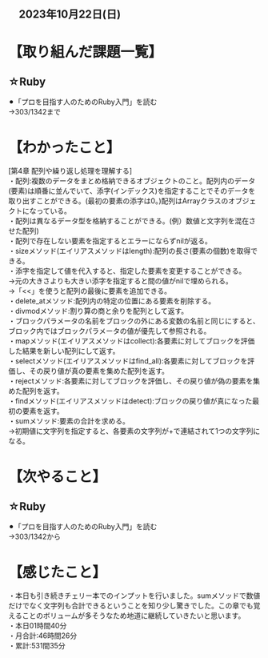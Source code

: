 ## 　2023年10月22日(日)
# 【取り組んだ課題一覧】
## ☆Ruby
⚫︎「プロを目指す人のためのRuby入門」を読む<br>
→303/1342まで<br>
# 【わかったこと】
[第4章 配列や繰り返し処理を理解する]<br>
・配列:複数のデータをまとめ格納できるオブジェクトのこと。配列内のデータ(要素)は順番に並んでいて、添字(インデックス)を指定することでそのデータを取り出すことができる。(最初の要素の添字は0。)配列はArrayクラスのオブジェクトになっている。<br>
・配列は異なるデータ型を格納することができる。(例）数値と文字列を混在させた配列)<br>
・配列で存在しない要素を指定するとエラーにならずnilが返る。<br>
・sizeメソッド(エイリアスメソッドはlength):配列の長さ(要素の個数)を取得できる。<br>
・添字を指定して値を代入すると、指定した要素を変更することができる。<br>
→元の大きさよりも大きい添字を指定すると間の値がnilで埋められる。<br>
→「<<」を使うと配列の最後に要素を追加できる。<br>
・delete_atメソッド:配列内の特定の位置にある要素を削除する。<br>
・divmodメソッド:割り算の商と余りを配列として返す。<br>
・ブロックパラメータの名前をブロックの外にある変数の名前と同じにすると、ブロック内ではブロックパラメータの値が優先して参照される。<br>
・mapメソッド(エイリアスメソッドはcollect):各要素に対してブロックを評価した結果を新しい配列にして返す。<br>
・selectメソッド(エイリアスメソッドはfind_all):各要素に対してブロックを評価し、その戻り値が真の要素を集めた配列を返す。<br>
・rejectメソッド:各要素に対してブロックを評価し、その戻り値が偽の要素を集めた配列を返す。<br>
・findメソッド(エイリアスメソッドはdetect):ブロックの戻り値が真になった最初の要素を返す。<br>
・sumメソッド:要素の合計を求める。<br>
→初期値に文字列を指定すると、各要素の文字列が+で連結されて1つの文字列になる。<br>
# 【次やること】
## ☆Ruby
⚫︎「プロを目指す人のためのRuby入門」を読む<br>
→303/1342から<br>
# 【感じたこと】
・本日も引き続きチェリー本でのインプットを行いました。sumメソッドで数値だけでなく文字列も合計できるということを知り少し驚きでした。この章でも覚えることのボリュームが多そうなため地道に継続していきたいと思います。<br>
・本日01時間40分<br>
・月合計:46時間26分<br>
・累計:531間35分<br>
